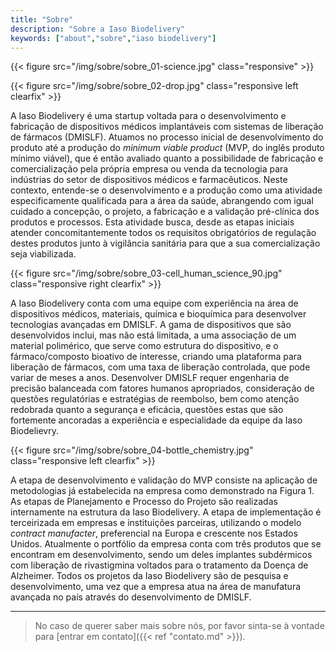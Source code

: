 ```yaml
---
title: "Sobre"
description: "Sobre a Iaso Biodelivery"
keywords: ["about","sobre","iaso biodelivery"]
---
```


<!-- FIXME Como ficará esta imagem aqui? Diminuir? Tirar? -->
{{< figure src="/img/sobre/sobre_01-science.jpg" class="responsive" >}}

{{< figure src="/img/sobre/sobre_02-drop.jpg" class="responsive left clearfix" >}}

A Iaso Biodelivery é uma startup voltada para o desenvolvimento e fabricação de dispositivos médicos implantáveis com sistemas de liberação de fármacos (DMISLF). Atuamos no processo inicial de desenvolvimento do produto até a produção do _minimum viable product_ (MVP, do inglês produto mínimo viável), que é então avaliado quanto a possibilidade de fabricação e comercialização pela própria empresa ou venda da tecnologia para indústrias do setor de dispositivos médicos e farmacêuticos. Neste contexto, entende-se o desenvolvimento e a produção como uma atividade especificamente qualificada para a área da saúde, abrangendo com igual cuidado a concepção, o projeto, a fabricação e a validação pré-clínica dos produtos e processos. Esta atividade busca, desde as etapas iniciais atender concomitantemente todos os requisitos obrigatórios de regulação destes produtos junto à vigilância sanitária para que a sua comercialização seja viabilizada.

{{< figure src="/img/sobre/sobre_03-cell_human_science_90.jpg" class="responsive right clearfix" >}}

A Iaso Biodelivery conta com uma equipe com experiência na área de dispositivos médicos, materiais, química e bioquímica para desenvolver tecnologias avançadas em DMISLF. A gama de dispositivos que são desenvolvidos inclui, mas não está limitada, a uma associação de um material polimérico, que serve como estrutura do dispositivo, e o fármaco/composto bioativo de interesse, criando uma plataforma para liberação de fármacos, com uma taxa de liberação controlada, que pode variar de meses a anos. Desenvolver DMISLF requer engenharia de precisão balanceada com fatores humanos apropriados, consideração de questões regulatórias e estratégias de reembolso, bem como atenção redobrada quanto a segurança e eficácia, questões estas que são fortemente ancoradas a experiência e especialidade da equipe da Iaso Biodelievry.

{{< figure src="/img/sobre/sobre_04-bottle_chemistry.jpg" class="responsive left clearfix" >}}

A etapa de desenvolvimento e validação do MVP consiste na aplicação de metodologias já estabelecida na empresa como demonstrado na Figura 1. As etapas de Planejamento e Processo do Projeto são realizadas internamente na estrutura da Iaso Biodelivery. A etapa de implementação é terceirizada em empresas e instituições parceiras, utilizando o modelo _contract manufacter_, preferencial na Europa e crescente nos Estados Unidos. Atualmente o portfólio da empresa conta com três produtos que se encontram em desenvolvimento, sendo um deles implantes subdérmicos com liberação de rivastigmina voltados para o tratamento da Doença de Alzheimer. Todos os projetos da Iaso Biodelivery são de pesquisa e desenvolvimento, uma vez que a empresa atua na área de manufatura avançada no país através do desenvolvimento de DMISLF.

---

<!-- FIXME manter isso? Em portugues... -->
> No caso de querer saber mais sobre nós, por favor sinta-se à vontade para [entrar em contato]({{< ref "contato.md" >}}).
